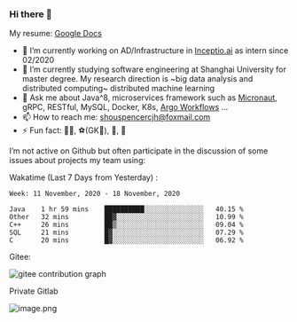 ### Hi there 👋

My resume: [Google Docs](https://docs.google.com/document/d/1o7iQKDF-_HZUHg6cGiCSl6txrcuQ2tbQttHFFAUeRhc/edit?usp=sharing)

- 🔭 I’m currently working on AD/Infrastructure in [Inceptio.ai](https://www.inceptio.ai/) as intern since 02/2020
- 🌱 I’m currently studying software engineering at Shanghai University for master degree. My research direction is ~big data analysis and distributed computing~ distributed machine learning
- 💬 Ask me about Java^8, microservices framework such as [Micronaut](http://micronaut.io/), gRPC, RESTful, MySQL, Docker, K8s, [Argo Workflows](https://argoproj.github.io/argo/) ...
- 📫 How to reach me: shouspencercjh@foxmail.com
- ⚡ Fun fact: 🚴‍♂️, ⚽(GK🥅), 🏓, 🏸

I’m not active on Github but often participate in the discussion of some issues about projects my team using:

Wakatime (Last 7 Days from Yesterday) :

<!--START_SECTION:waka-->
```text
Week: 11 November, 2020 - 18 November, 2020

Java    1 hr 59 mins    ██████████░░░░░░░░░░░░░░░   40.15 % 
Other   32 mins         ██▓░░░░░░░░░░░░░░░░░░░░░░   10.99 % 
C++     26 mins         ██▒░░░░░░░░░░░░░░░░░░░░░░   09.04 % 
SQL     21 mins         █▓░░░░░░░░░░░░░░░░░░░░░░░   07.29 % 
C       20 mins         █▓░░░░░░░░░░░░░░░░░░░░░░░   06.92 % 
```
<!--END_SECTION:waka-->

Gitee:

![gitee contribution graph](https://i.loli.net/2020/08/04/gGf4lVtUxZ1nsae.png)

Private Gitlab

![image.png](https://i.loli.net/2020/08/28/iX5uhVyczxaG2Bn.png)
